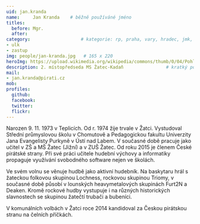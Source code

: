 ```yaml
---
uid: jan.kranda
name:     Jan Kranda  	# běžně používáné jméno
titles:
  before: Mgr.
  after:
category:                 	# kategorie: rp, praha, vary, hradec, jmk, senat
- ulk
- zastup
img: people/jan-kranda.jpg   # 165 x 220
heroImg: https://upload.wikimedia.org/wikipedia/commons/thumb/0/04/Pohled_z_vyhl%C3%ADdky_Skály_na_Úst%C3%AD_nad_Labem%2C_05-2013.JPG/1920px-Pohled_z_vyhl%C3%ADdky_Skály_na_Úst%C3%AD_nad_Labem%2C_05-2013.JPG
description: 2. místopředseda MS Žatec-Kadaň             	# kratký popis, max 160 znaků
mail:
- jan.kranda@pirati.cz
mob:			  
profiles:
  github:                 
  facebook: 		  
  twitter: 		  
  flickr:     		
---
```


Narozen 9. 11. 1973 v Teplicích. Od r. 1974 žije trvale v Žatci. Vystudoval Střední průmyslovou školu v Chomutově a Pedagogickou fakultu Univerzity Jana Evangelisty Purkyně v Ústí nad Labem. V současné době pracuje jako učitel v ZŠ a MŠ Žatec (Jižní) a v ZUŠ Žatec. Od roku 2015 je členem České pirátské strany. Při své práci učitele hudební výchovy a informatiky propaguje využívání svobodného software nejen ve školách.

Ve svém volnu se věnuje hudbě jako aktivní hudebník. Na baskytaru hrál s žateckou folkovou skupinou Lochness, rockovou skupinou Triomy, v současné době působí v lounských heavymetalových skupinách Furt2N a Deaken. Kromě rockové hudby vystupuje i na různých historických slavnostech se skupinou žatečtí trubači a bubeníci.

V komunálních volbách v Žatci roce 2014 kandidoval za Českou pirátskou stranu na čelních příčkách.

